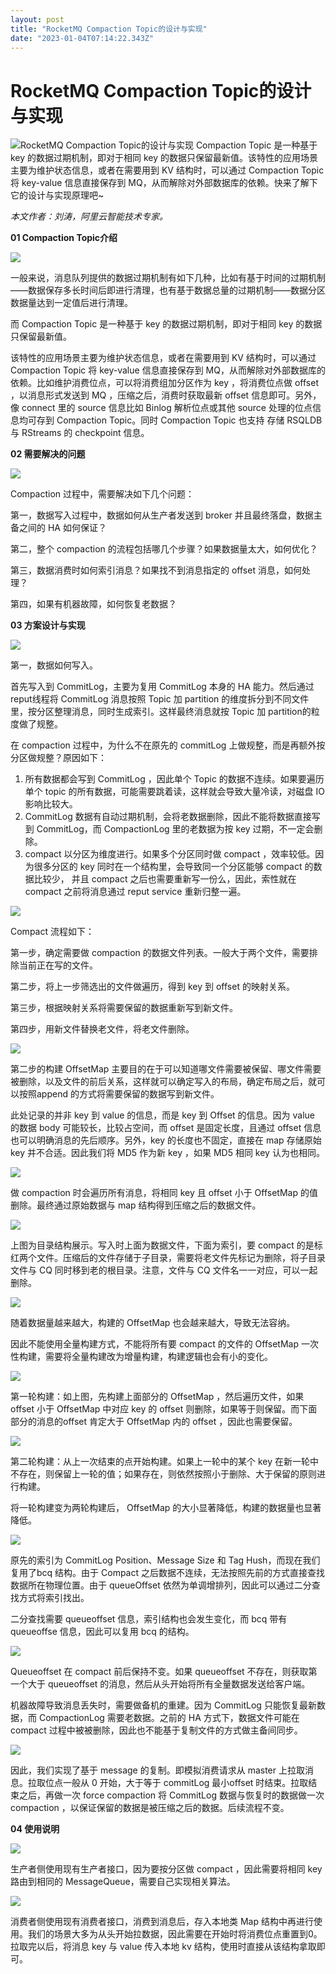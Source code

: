 ```yaml
---
layout: post
title: "RocketMQ Compaction Topic的设计与实现"
date: "2023-01-04T07:14:22.343Z"
---
```

RocketMQ Compaction Topic的设计与实现
===============================

![RocketMQ Compaction Topic的设计与实现](https://img2023.cnblogs.com/blog/3031290/202301/3031290-20230104113517092-1396863335.png) Compaction Topic 是一种基于 key 的数据过期机制，即对于相同 key 的数据只保留最新值。该特性的应用场景主要为维护状态信息，或者在需要用到 KV 结构时，可以通过 Compaction Topic 将 key-value 信息直接保存到 MQ，从而解除对外部数据库的依赖。快来了解下它的设计与实现原理吧~

_本文作者：刘涛，阿里云智能技术专家。_

**01 Compaction Topic介绍**

![](https://mp.toutiao.com/mp/agw/article_material/open_image/get?code=NWU1M2NkY2MyYzliNDY2MzE5ZDk3NjJjZTM2YThiYTQsMTY3MjgwMjc1NjYxNA==)

一般来说，消息队列提供的数据过期机制有如下几种，比如有基于时间的过期机制——数据保存多长时间后即进行清理，也有基于数据总量的过期机制——数据分区数据量达到一定值后进行清理。

而 Compaction Topic 是一种基于 key 的数据过期机制，即对于相同 key 的数据只保留最新值。

该特性的应用场景主要为维护状态信息，或者在需要用到 KV 结构时，可以通过 Compaction Topic 将 key-value 信息直接保存到 MQ，从而解除对外部数据库的依赖。比如维护消费位点，可以将消费组加分区作为 key ，将消费位点做 offset ，以消息形式发送到 MQ ，压缩之后，消费时获取最新 offset 信息即可。另外，像 connect 里的 source 信息比如 Binlog 解析位点或其他 source 处理的位点信息均可存到 Compaction Topic。同时 Compaction Topic 也支持 存储 RSQLDB 与 RStreams 的 checkpoint 信息。

**02 需要解决的问题**

![](https://mp.toutiao.com/mp/agw/article_material/open_image/get?code=NDZhY2U5ZjE5MDU2MjA0ZDgxYzk1YWZhMWY4ZGM0NjksMTY3MjgwMjc1NjYxNA==)

Compaction 过程中，需要解决如下几个问题：

第一，数据写入过程中，数据如何从生产者发送到 broker 并且最终落盘，数据主备之间的 HA 如何保证？

第二，整个 compaction 的流程包括哪几个步骤？如果数据量太大，如何优化？

第三，数据消费时如何索引消息？如果找不到消息指定的 offset 消息，如何处理？

第四，如果有机器故障，如何恢复老数据？

**03 方案设计与实现**

![](https://mp.toutiao.com/mp/agw/article_material/open_image/get?code=MmI1ZmYxYmZmYzA5Yzg0YmRiYzI4MTFhNWEyNWZlMmIsMTY3MjgwMjc1NjYxNA==)

第一，数据如何写入。

首先写入到 CommitLog，主要为复用 CommitLog 本身的 HA 能力。然后通过 reput线程将 CommitLog 消息按照 Topic 加 partition 的维度拆分到不同文件里，按分区整理消息，同时生成索引。这样最终消息就按 Topic 加 partition的粒度做了规整。

在 compaction 过程中，为什么不在原先的 commitLog 上做规整，而是再额外按分区做规整？原因如下：

1.  所有数据都会写到 CommitLog ，因此单个 Topic 的数据不连续。如果要遍历单个 topic 的所有数据，可能需要跳着读，这样就会导致大量冷读，对磁盘 IO 影响比较大。
2.  CommitLog 数据有自动过期机制，会将老数据删除，因此不能将数据直接写到 CommitLog，而 CompactionLog 里的老数据为按 key 过期，不一定会删除。
3.  compact 以分区为维度进行。如果多个分区同时做 compact ，效率较低。因为很多分区的 key 同时在一个结构里，会导致同一个分区能够 compact 的数据比较少， 并且 compact 之后也需要重新写一份么，因此，索性就在 compact 之前将消息通过 reput service 重新归整一遍。

![](https://mp.toutiao.com/mp/agw/article_material/open_image/get?code=ZjNiNGIxZDI2Yjg0MGQxNWYxMTlkNDNiM2Q3NGU5ZmYsMTY3MjgwMjc1NjYxNA==)

Compact 流程如下：

第一步，确定需要做 compaction 的数据文件列表。一般大于两个文件，需要排除当前正在写的文件。

第二步，将上一步筛选出的文件做遍历，得到 key 到 offset 的映射关系。

第三步，根据映射关系将需要保留的数据重新写到新文件。

第四步，用新文件替换老文件，将老文件删除。

![](https://mp.toutiao.com/mp/agw/article_material/open_image/get?code=MWUyZGJiMGE5ZDcxYTA0MGFhYmFkNWU4YjVkNTM0NzksMTY3MjgwMjc1NjYxNA==)

第二步的构建 OffsetMap 主要目的在于可以知道哪文件需要被保留、哪文件需要被删除，以及文件的前后关系，这样就可以确定写入的布局，确定布局之后，就可以按照append 的方式将需要保留的数据写到新文件。

此处记录的并非 key 到 value 的信息，而是 key 到 Offset 的信息。因为 value 的数据 body 可能较长，比较占空间，而 offset 是固定长度，且通过 offset 信息也可以明确消息的先后顺序。另外，key 的长度也不固定，直接在 map 存储原始 key 并不合适。因此我们将 MD5 作为新 key ，如果 MD5 相同 key 认为也相同。

![](https://mp.toutiao.com/mp/agw/article_material/open_image/get?code=YjBhNTE1YjIzNjViMDk1NGIzYTUyYmVmNDc0NGEwMjksMTY3MjgwMjc1NjYxNA==)

做 compaction 时会遍历所有消息，将相同 key 且 offset 小于 OffsetMap 的值删除。最终通过原始数据与 map 结构得到压缩之后的数据文件。

![](https://mp.toutiao.com/mp/agw/article_material/open_image/get?code=ZDg3MjVmMTNmOTNjNDQ5YzMyMDAwNjU4Zjg5OTI2MTQsMTY3MjgwMjc1NjYxNQ==)

上图为目录结构展示。写入时上面为数据文件，下面为索引，要 compact 的是标红两个文件。压缩后的文件存储于子目录，需要将老文件先标记为删除，将子目录文件与 CQ 同时移到老的根目录。注意，文件与 CQ 文件名一一对应，可以一起删除。

![](https://mp.toutiao.com/mp/agw/article_material/open_image/get?code=NTI5ZDFmOWI0NDcyMWI5YTVjYmNjOTc4MmYwMWI2YzIsMTY3MjgwMjc1NjYxNQ==)

随着数据量越来越大，构建的 OffsetMap 也会越来越大，导致无法容纳。

因此不能使用全量构建方式，不能将所有要 compact 的文件的 OffsetMap 一次性构建，需要将全量构建改为增量构建，构建逻辑也会有小的变化。

![](https://mp.toutiao.com/mp/agw/article_material/open_image/get?code=MDRhZGY4YzdiYzRkYmJkYzI4MWEwNWViNzgwMDViMzcsMTY3MjgwMjc1NjYxNQ==)

第一轮构建：如上图，先构建上面部分的 OffsetMap ，然后遍历文件，如果 offset 小于 OffsetMap 中对应 key 的 offset 则删除，如果等于则保留。而下面部分的消息的offset 肯定大于 OffsetMap 内的 offset ，因此也需要保留。

![](https://mp.toutiao.com/mp/agw/article_material/open_image/get?code=NzllOGVkZDkyMDI1ZDA2YWEzZDk1ZDVjYjVhODc5NWUsMTY3MjgwMjc1NjYxNQ==)

第二轮构建：从上一次结束的点开始构建。如果上一轮中的某个 key 在新一轮中不存在，则保留上一轮的值；如果存在，则依然按照小于删除、大于保留的原则进行构建。

将一轮构建变为两轮构建后， OffsetMap 的大小显著降低，构建的数据量也显著降低。

![](https://mp.toutiao.com/mp/agw/article_material/open_image/get?code=OTY5MGYzYjFlNzhhYTY2YWIwZDFkZmE1YjBmOThkMGEsMTY3MjgwMjc1NjYxNQ==)

原先的索引为 CommitLog Position、Message Size 和 Tag Hush，而现在我们复用了bcq 结构。由于 Compact 之后数据不连续，无法按照先前的方式直接查找数据所在物理位置。由于 queueOffset 依然为单调增排列，因此可以通过二分查找方式将索引找出。

二分查找需要 queueoffset 信息，索引结构也会发生变化，而 bcq 带有 queueoffse 信息，因此可以复用 bcq 的结构。

![](https://mp.toutiao.com/mp/agw/article_material/open_image/get?code=MTNlZjQyYjFiYjg0NGMxYTY1YjUxYTMwZTQ2OTM3ZWUsMTY3MjgwMjc1NjYxNQ==)

Queueoffset 在 compact 前后保持不变。如果 queueoffset 不存在，则获取第一个大于 queueoffset 的消息，然后从头开始将所有全量数据发送给客户端。

机器故障导致消息丢失时，需要做备机的重建。因为 CommitLog 只能恢复最新数据，而 CompactionLog 需要老数据。之前的 HA 方式下，数据文件可能在 compact 过程中被被删除，因此也不能基于复制文件的方式做主备间同步。

![](https://mp.toutiao.com/mp/agw/article_material/open_image/get?code=MWY2ZmE5MmI1MTU5OTEzNDQxNDFlNDQyZjgzNzg2MDAsMTY3MjgwMjc1NjYxNQ==)

因此，我们实现了基于 message 的复制。即模拟消费请求从 master 上拉取消息。拉取位点一般从 0 开始，大于等于 commitLog 最小offset 时结束。拉取结束之后，再做一次 force compaction 将 CommitLog 数据与恢复时的数据做一次 compaction ，以保证保留的数据是被压缩之后的数据。后续流程不变。

**04 使用说明**

![](https://mp.toutiao.com/mp/agw/article_material/open_image/get?code=OWIyMWY5YWU4YTNkMTZmOTA4MThhNzVlZDNjMTA3OWYsMTY3MjgwMjc1NjYxNQ==)

生产者侧使用现有生产者接口，因为要按分区做 compact ，因此需要将相同 key 路由到相同的 MessageQueue，需要自己实现相关算法。

![](https://mp.toutiao.com/mp/agw/article_material/open_image/get?code=NzRiZWJjN2I3MTRjNWM2MzQwYjUxZDFlYTlhNGZmZWEsMTY3MjgwMjc1NjYxNQ==)

消费者侧使用现有消费者接口，消费到消息后，存入本地类 Map 结构中再进行使用。我们的场景大多为从头开始拉数据，因此需要在开始时将消费位点重置到0。拉取完以后，将消息 key 与 value 传入本地 kv 结构，使用时直接从该结构拿取即可。